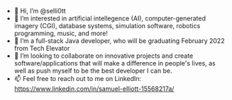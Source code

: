 - 👋 Hi, I’m @selli0tt
- 👀 I’m interested in artificial intellegence (AI), computer-generated imagery (CGI), database systems, simulation software, robotics programming, music, and more!
- 🌱 I’m a full-stack Java developer, who will be graduating February 2022 from Tech Elevator
- 💞️ I’m looking to collaborate on innovative projects and create software/applications that will make a difference in people's lives, as well as push myself to be the best developer I can be.
- 📫 Feel free to reach out to me on LinkedIn: https://www.linkedin.com/in/samuel-elliott-15568217a/

<!---
selli0tt/selli0tt is a ✨ special ✨ repository because its `README.md` (this file) appears on your GitHub profile.
You can click the Preview link to take a look at your changes.
--->
